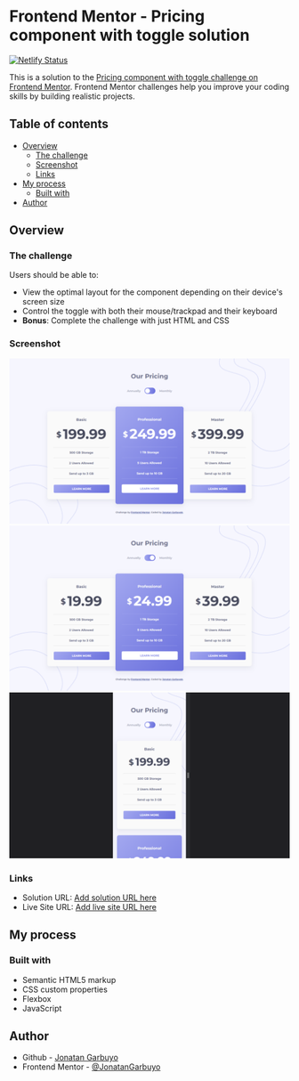 # Frontend Mentor - Pricing component with toggle solution

[![Netlify Status](https://api.netlify.com/api/v1/badges/548835a3-80e3-4295-af45-df75ffe56576/deploy-status)](https://app.netlify.com/sites/pricing-component-with-toggle-f/deploys)

This is a solution to the [Pricing component with toggle challenge on Frontend Mentor](https://www.frontendmentor.io/challenges/pricing-component-with-toggle-8vPwRMIC). Frontend Mentor challenges help you improve your coding skills by building realistic projects.

## Table of contents

- [Overview](#overview)
  - [The challenge](#the-challenge)
  - [Screenshot](#screenshot)
  - [Links](#links)
- [My process](#my-process)
  - [Built with](#built-with)
- [Author](#author)

## Overview

### The challenge

Users should be able to:

- View the optimal layout for the component depending on their device's screen size
- Control the toggle with both their mouse/trackpad and their keyboard
- **Bonus**: Complete the challenge with just HTML and CSS

### Screenshot

![screenshot](./screenshot.png)
![screenshot2](./screenshot2.png)
![screenshot-mobile](./screenshot-mobile.png)

### Links

- Solution URL: [Add solution URL here](https://github.com/JonatanGarbuyo/frontendmentor/tree/main/pricing-component-with-toggle-master)
- Live Site URL: [Add live site URL here](https://pricing-component-with-toggle-f.netlify.app/)

## My process

### Built with

- Semantic HTML5 markup
- CSS custom properties
- Flexbox
- JavaScript

## Author

- Github - [Jonatan Garbuyo](https://github.com/JonatanGarbuyo)
- Frontend Mentor - [@JonatanGarbuyo](https://www.frontendmentor.io/profile/JonatanGarbuyo)
